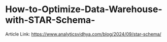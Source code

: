 # How-to-Optimize-Data-Warehouse-with-STAR-Schema-

Article Link: https://www.analyticsvidhya.com/blog/2024/09/star-schema/
